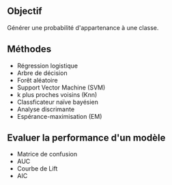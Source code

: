 ## Objectif

Générer une probabilité d'appartenance à une classe.

## Méthodes

* Régression logistique
* Arbre de décision
* Forêt aléatoire
* Support Vector Machine (SVM)
* k plus proches voisins (Knn)
* Classficateur naïve bayésien
* Analyse discrimante
* Espérance-maximisation (EM)

## Evaluer la performance d'un modèle

* Matrice de confusion
* AUC
* Courbe de Lift
* AIC